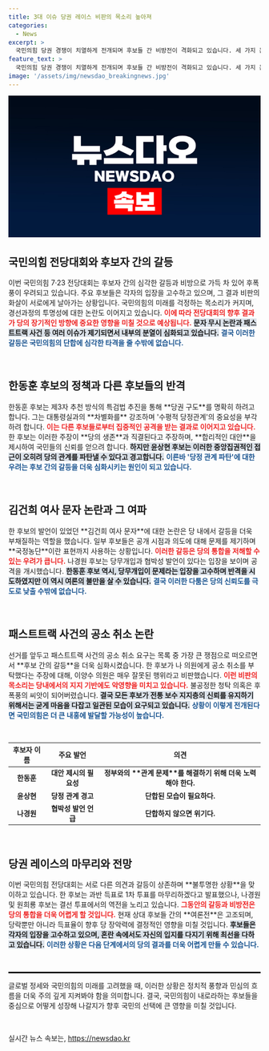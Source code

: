 ```yaml
---
title: 3대 이슈 당권 레이스 비판의 목소리 높아져
categories:
  - News
excerpt: >
  국민의힘 당권 경쟁이 치열하게 전개되며 후보들 간 비방전이 격화되고 있습니다. 세 가지 논란 속에서 자멸 우려가 커지고 있는 이 상황, 당의 미래는 어떻게 될까요?
feature_text: >
  국민의힘 당권 경쟁이 치열하게 전개되며 후보들 간 비방전이 격화되고 있습니다. 세 가지 논란 속에서 자멸 우려가 커지고 있는 이 상황, 당의 미래는 어떻게 될까요?
image: '/assets/img/newsdao_breakingnews.jpg'
---
```


<p><img src="/assets/img/newsdao_breakingnews.jpg" alt="firstkoreanews 속보" /></p>

<h2 data-ke-size="size26">국민의힘 전당대회와 후보자 간의 갈등</h2>

<p data-ke-size="size16">이번 국민의힘 7·23 전당대회는 후보자 간의 심각한 갈등과 비방으로 가득 차 있어 후폭풍이 우려되고 있습니다. 주요 후보들은 각자의 입장을 고수하고 있으며, 그 결과 비판의 화살이 서로에게 날아가는 상황입니다. 국민의힘의 미래를 걱정하는 목소리가 커지며, 경선과정의 투명성에 대한 논란도 이어지고 있습니다. <b><span style="color: #ee2323;">이에 따라 전당대회의 향후 결과가 당의 장기적인 방향에 중요한 영향을 미칠 것으로 예상됩니다.</span></b> <b><span style="background-color: #21538527;">문자 무시 논란과 패스트트랙 사건 등 여러 이슈가 제기되면서 내부의 분열이 심화되고 있습니다.</span></b> <b><span style="color: #1a5490;">결국 이러한 갈등은 국민의힘의 단합에 심각한 타격을 줄 수밖에 없습니다.</span></b></p>

<p data-ke-size="size16">&nbsp;</p>

<h2 data-ke-size="size26">한동훈 후보의 정책과 다른 후보들의 반격</h2>

<p data-ke-size="size16">한동훈 후보는 제3자 추천 방식의 특검법 추진을 통해 **당권 구도**를 명확히 하려고 합니다. 그는 대통령실과의 **차별화를** 강조하며 '수평적 당정관계'의 중요성을 부각하려 합니다. <b><span style="color: #ee2323;">이는 다른 후보들로부터 집중적인 공격을 받는 결과로 이어지고 있습니다.</span></b> 한 후보는 이러한 주장이 **당의 생존**과 직결된다고 주장하며, **합리적인 대안**을 제시하여 국민들의 신뢰를 얻으려 합니다. <b><span style="background-color: #21538527;">하지만 윤상현 후보는 이러한 중앙집권적인 접근이 오히려 당의 관계를 파탄낼 수 있다고 경고합니다.</span></b> <b><span style="color: #1a5490;">이른바 '당정 관계 파탄'에 대한 우려는 후보 간의 갈등을 더욱 심화시키는 원인이 되고 있습니다.</span></b></p>

<p data-ke-size="size16">&nbsp;</p>

<h2 data-ke-size="size26">김건희 여사 문자 논란과 그 여파</h2>

<p data-ke-size="size16">한 후보의 발언이 있었던 **김건희 여사 문자**에 대한 논란은 당 내에서 갈등을 더욱 부채질하는 역할을 했습니다. 일부 후보들은 공개 시점과 의도에 대해 문제를 제기하며 **국정농단**이란 표현까지 사용하는 상황입니다. <b><span style="color: #ee2323;">이러한 갈등은 당의 통합을 저해할 수 있는 우려가 큽니다.</span></b> 나경원 후보는 당무개입과 협박성 발언이 있다는 입장을 보이며 공격을 개시했습니다. <b><span style="background-color: #21538527;">한동훈 후보 역시, 당무개입이 문제라는 입장을 고수하며 반격을 시도하였지만 이 역시 여론의 불만을 살 수 있습니다.</span></b> <b><span style="color: #1a5490;">결국 이러한 다툼은 당의 신뢰도를 극도로 낮출 수밖에 없습니다.</span></b></p>

<p data-ke-size="size16">&nbsp;</p>

<h2 data-ke-size="size26">패스트트랙 사건의 공소 취소 논란</h2>

<p data-ke-size="size16">선거를 앞두고 패스트트랙 사건의 공소 취소 요구는 목록 중 가장 큰 쟁점으로 떠오르면서 **후보 간의 갈등**을 더욱 심화시켰습니다. 한 후보가 나 의원에게 공소 취소를 부탁했다는 주장에 대해, 이양수 의원은 매우 잘못된 행위라고 비판했습니다. <b><span style="color: #ee2323;">이런 비판의 목소리는 당내에서의 지지 기반에도 악영향을 미치고 있습니다.</span></b> 불공정한 청탁 의혹은 후폭풍의 씨앗이 되어버렸습니다. <b><span style="background-color: #21538527;">결국 모든 후보가 전통 보수 지지층의 신뢰를 유지하기 위해서는 굳게 마음을 다잡고 일관된 모습이 요구되고 있습니다.</span></b> <b><span style="color: #1a5490;">상황이 이렇게 전개된다면 국민의힘은 더 큰 내홍에 발달할 가능성이 높습니다.</span></b></p>

<p data-ke-size="size16">&nbsp;</p>

<table style="width: 100%; border-collapse: collapse;">
    <thead>
        <tr>
            <th style="text-align: center; height: 30px;"><b>후보자 이름</b></th>
            <th style="text-align: center; height: 30px;"><b>주요 발언</b></th>
            <th style="text-align: center; height: 30px;"><b>의견</b></th>
        </tr>
    </thead>
    <tbody>
        <tr>
            <td style="text-align: center; height: 17px;"><b>한동훈</b></td>
            <td style="text-align: center; height: 17px;"><b>대안 제시의 필요성</b></td>
            <td style="text-align: center; height: 17px;"><b>정부와의 **관계 문제**를 해결하기 위해 더욱 노력해야 한다.</b></td>
        </tr>
        <tr>
            <td style="text-align: center; height: 17px;"><b>윤상현</b></td>
            <td style="text-align: center; height: 17px;"><b>당정 관계 경고</b></td>
            <td style="text-align: center; height: 17px;"><b>단합된 모습이 필요하다.</b></td>
        </tr>
        <tr>
            <td style="text-align: center; height: 17px;"><b>나경원</b></td>
            <td style="text-align: center; height: 17px;"><b>협박성 발언 언급</b></td>
            <td style="text-align: center; height: 17px;"><b>단합하지 않으면 위기다.</b></td>
        </tr>
    </tbody>
</table>

<p data-ke-size="size16">&nbsp;</p>

<h2 data-ke-size="size26">당권 레이스의 마무리와 전망</h2>

<p data-ke-size="size16">이번 국민의힘 전당대회는 서로 다른 의견과 갈등이 상존하며 **불투명한 상황**을 맞이하고 있습니다. 한 후보는 과반 득표로 1차 투표를 마무리하겠다고 발표했으나, 나경원 및 원희룡 후보는 결선 투표에서의 역전을 노리고 있습니다. <b><span style="color: #ee2323;">그동안의 갈등과 비방전은 당의 통합을 더욱 어렵게 할 것입니다.</span></b> 현재 상대 후보들 간의 **여론전**은 고조되며, 당락뿐만 아니라 득표율이 향후 당 장악력에 결정적인 영향을 미칠 것입니다. <b><span style="background-color: #21538527;">후보들은 각자의 입장을 고수하고 있으며, 혼란 속에서도 자신의 입지를 다지기 위해 최선을 다하고 있습니다.</span></b> <b><span style="color: #1a5490;">이러한 상황은 다음 단계에서의 당의 결과를 더욱 어렵게 만들 수 있습니다.</span></b></p>

<p data-ke-size="size16">&nbsp;</p>

<hr style="border: 1px solid #000;">

<p data-ke-size="size16">글로벌 정세와 국민의힘의 미래를 고려했을 때, 이러한 상황은 정치적 풍향과 민심의 흐름을 더욱 주의 깊게 지켜봐야 함을 의미합니다. 결국, 국민의힘이 내로라하는 후보들을 중심으로 어떻게 성장해 나갈지가 향후 국민의 선택에 큰 영향을 미칠 것입니다.</p> 

<p data-ke-size="size16">&nbsp;</p>
실시간 뉴스 속보는, <a href="https://newsdao.kr" rel="dofollow">https://newsdao.kr</a>


